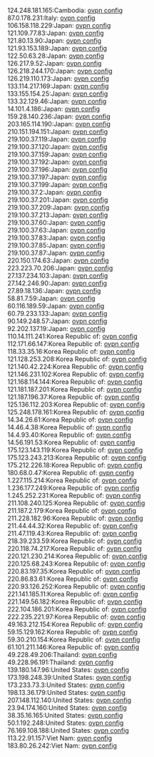 124.248.181.165:Cambodia: [ovpn config](vpn/124_248_181_165.ovpn)  
87.0.178.231:Italy: [ovpn config](vpn/87_0_178_231.ovpn)  
106.158.118.229:Japan: [ovpn config](vpn/106_158_118_229.ovpn)  
121.109.77.83:Japan: [ovpn config](vpn/121_109_77_83.ovpn)  
121.80.13.90:Japan: [ovpn config](vpn/121_80_13_90.ovpn)  
121.93.153.189:Japan: [ovpn config](vpn/121_93_153_189.ovpn)  
122.50.63.28:Japan: [ovpn config](vpn/122_50_63_28.ovpn)  
126.217.9.52:Japan: [ovpn config](vpn/126_217_9_52.ovpn)  
126.218.244.170:Japan: [ovpn config](vpn/126_218_244_170.ovpn)  
126.219.110.173:Japan: [ovpn config](vpn/126_219_110_173.ovpn)  
133.114.217.169:Japan: [ovpn config](vpn/133_114_217_169.ovpn)  
133.155.154.25:Japan: [ovpn config](vpn/133_155_154_25.ovpn)  
133.32.129.46:Japan: [ovpn config](vpn/133_32_129_46.ovpn)  
14.101.4.186:Japan: [ovpn config](vpn/14_101_4_186.ovpn)  
159.28.140.236:Japan: [ovpn config](vpn/159_28_140_236.ovpn)  
203.165.114.190:Japan: [ovpn config](vpn/203_165_114_190.ovpn)  
210.151.194.151:Japan: [ovpn config](vpn/210_151_194_151.ovpn)  
219.100.37.119:Japan: [ovpn config](vpn/219_100_37_119.ovpn)  
219.100.37.120:Japan: [ovpn config](vpn/219_100_37_120.ovpn)  
219.100.37.159:Japan: [ovpn config](vpn/219_100_37_159.ovpn)  
219.100.37.192:Japan: [ovpn config](vpn/219_100_37_192.ovpn)  
219.100.37.196:Japan: [ovpn config](vpn/219_100_37_196.ovpn)  
219.100.37.197:Japan: [ovpn config](vpn/219_100_37_197.ovpn)  
219.100.37.199:Japan: [ovpn config](vpn/219_100_37_199.ovpn)  
219.100.37.2:Japan: [ovpn config](vpn/219_100_37_2.ovpn)  
219.100.37.201:Japan: [ovpn config](vpn/219_100_37_201.ovpn)  
219.100.37.209:Japan: [ovpn config](vpn/219_100_37_209.ovpn)  
219.100.37.213:Japan: [ovpn config](vpn/219_100_37_213.ovpn)  
219.100.37.60:Japan: [ovpn config](vpn/219_100_37_60.ovpn)  
219.100.37.63:Japan: [ovpn config](vpn/219_100_37_63.ovpn)  
219.100.37.83:Japan: [ovpn config](vpn/219_100_37_83.ovpn)  
219.100.37.85:Japan: [ovpn config](vpn/219_100_37_85.ovpn)  
219.100.37.87:Japan: [ovpn config](vpn/219_100_37_87.ovpn)  
220.150.174.63:Japan: [ovpn config](vpn/220_150_174_63.ovpn)  
223.223.70.206:Japan: [ovpn config](vpn/223_223_70_206.ovpn)  
27.137.234.103:Japan: [ovpn config](vpn/27_137_234_103.ovpn)  
27.142.246.90:Japan: [ovpn config](vpn/27_142_246_90.ovpn)  
27.89.18.136:Japan: [ovpn config](vpn/27_89_18_136.ovpn)  
58.81.7.59:Japan: [ovpn config](vpn/58_81_7_59.ovpn)  
60.116.189.59:Japan: [ovpn config](vpn/60_116_189_59.ovpn)  
60.79.233.133:Japan: [ovpn config](vpn/60_79_233_133.ovpn)  
90.149.248.57:Japan: [ovpn config](vpn/90_149_248_57.ovpn)  
92.202.137.19:Japan: [ovpn config](vpn/92_202_137_19.ovpn)  
110.14.111.241:Korea Republic of: [ovpn config](vpn/110_14_111_241.ovpn)  
112.171.66.147:Korea Republic of: [ovpn config](vpn/112_171_66_147.ovpn)  
118.33.35.16:Korea Republic of: [ovpn config](vpn/118_33_35_16.ovpn)  
121.128.253.208:Korea Republic of: [ovpn config](vpn/121_128_253_208.ovpn)  
121.140.42.224:Korea Republic of: [ovpn config](vpn/121_140_42_224.ovpn)  
121.146.231.102:Korea Republic of: [ovpn config](vpn/121_146_231_102.ovpn)  
121.168.114.144:Korea Republic of: [ovpn config](vpn/121_168_114_144.ovpn)  
121.181.187.201:Korea Republic of: [ovpn config](vpn/121_181_187_201.ovpn)  
121.187.196.37:Korea Republic of: [ovpn config](vpn/121_187_196_37.ovpn)  
125.136.112.203:Korea Republic of: [ovpn config](vpn/125_136_112_203.ovpn)  
125.248.178.161:Korea Republic of: [ovpn config](vpn/125_248_178_161.ovpn)  
14.34.26.61:Korea Republic of: [ovpn config](vpn/14_34_26_61.ovpn)  
14.46.4.38:Korea Republic of: [ovpn config](vpn/14_46_4_38.ovpn)  
14.4.93.40:Korea Republic of: [ovpn config](vpn/14_4_93_40.ovpn)  
14.56.191.53:Korea Republic of: [ovpn config](vpn/14_56_191_53.ovpn)  
175.123.143.119:Korea Republic of: [ovpn config](vpn/175_123_143_119.ovpn)  
175.123.243.213:Korea Republic of: [ovpn config](vpn/175_123_243_213.ovpn)  
175.212.226.18:Korea Republic of: [ovpn config](vpn/175_212_226_18.ovpn)  
180.68.0.47:Korea Republic of: [ovpn config](vpn/180_68_0_47.ovpn)  
1.227.115.214:Korea Republic of: [ovpn config](vpn/1_227_115_214.ovpn)  
1.236.177.249:Korea Republic of: [ovpn config](vpn/1_236_177_249.ovpn)  
1.245.252.231:Korea Republic of: [ovpn config](vpn/1_245_252_231.ovpn)  
211.108.240.125:Korea Republic of: [ovpn config](vpn/211_108_240_125.ovpn)  
211.187.2.179:Korea Republic of: [ovpn config](vpn/211_187_2_179.ovpn)  
211.228.182.96:Korea Republic of: [ovpn config](vpn/211_228_182_96.ovpn)  
211.44.44.32:Korea Republic of: [ovpn config](vpn/211_44_44_32.ovpn)  
211.47.119.43:Korea Republic of: [ovpn config](vpn/211_47_119_43.ovpn)  
218.39.233.59:Korea Republic of: [ovpn config](vpn/218_39_233_59.ovpn)  
220.118.74.217:Korea Republic of: [ovpn config](vpn/220_118_74_217.ovpn)  
220.121.230.214:Korea Republic of: [ovpn config](vpn/220_121_230_214.ovpn)  
220.125.68.243:Korea Republic of: [ovpn config](vpn/220_125_68_243.ovpn)  
220.83.197.35:Korea Republic of: [ovpn config](vpn/220_83_197_35.ovpn)  
220.86.83.61:Korea Republic of: [ovpn config](vpn/220_86_83_61.ovpn)  
220.93.126.252:Korea Republic of: [ovpn config](vpn/220_93_126_252.ovpn)  
221.141.185.11:Korea Republic of: [ovpn config](vpn/221_141_185_11.ovpn)  
221.149.56.182:Korea Republic of: [ovpn config](vpn/221_149_56_182.ovpn)  
222.104.186.201:Korea Republic of: [ovpn config](vpn/222_104_186_201.ovpn)  
222.235.221.97:Korea Republic of: [ovpn config](vpn/222_235_221_97.ovpn)  
49.163.212.154:Korea Republic of: [ovpn config](vpn/49_163_212_154.ovpn)  
59.15.129.162:Korea Republic of: [ovpn config](vpn/59_15_129_162.ovpn)  
59.30.210.154:Korea Republic of: [ovpn config](vpn/59_30_210_154.ovpn)  
61.101.211.146:Korea Republic of: [ovpn config](vpn/61_101_211_146.ovpn)  
49.228.49.206:Thailand: [ovpn config](vpn/49_228_49_206.ovpn)  
49.228.96.191:Thailand: [ovpn config](vpn/49_228_96_191.ovpn)  
139.180.147.96:United States: [ovpn config](vpn/139_180_147_96.ovpn)  
173.198.248.39:United States: [ovpn config](vpn/173_198_248_39.ovpn)  
173.233.73.3:United States: [ovpn config](vpn/173_233_73_3.ovpn)  
198.13.36.179:United States: [ovpn config](vpn/198_13_36_179.ovpn)  
207.148.112.140:United States: [ovpn config](vpn/207_148_112_140.ovpn)  
23.94.174.160:United States: [ovpn config](vpn/23_94_174_160.ovpn)  
38.35.16.165:United States: [ovpn config](vpn/38_35_16_165.ovpn)  
50.1.192.248:United States: [ovpn config](vpn/50_1_192_248.ovpn)  
76.169.108.188:United States: [ovpn config](vpn/76_169_108_188.ovpn)  
113.22.91.157:Viet Nam: [ovpn config](vpn/113_22_91_157.ovpn)  
183.80.26.242:Viet Nam: [ovpn config](vpn/183_80_26_242.ovpn)  
